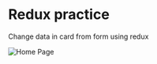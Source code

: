 # Redux practice

Change data in card from form using redux

![Home Page](https://i.postimg.cc/wBGD9Fvh/redux-practice.png)
